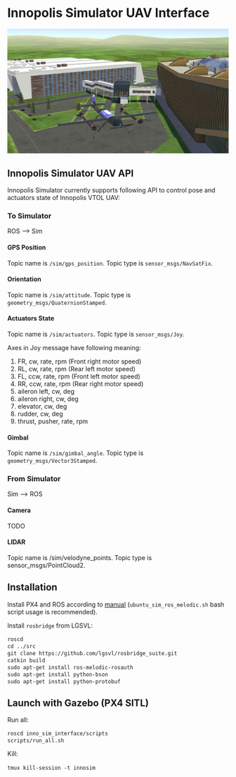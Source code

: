 # Innopolis Simulator UAV Interface

![Sim](img/Sim.jpg)

## Innopolis Simulator UAV API
Innopolis Simulator currently supports following API to control pose and actuators state of Innopolis VTOL UAV:

### To Simulator

ROS --> Sim

#### GPS Position
Topic name is `/sim/gps_position`.
Topic type is `sensor_msgs/NavSatFix`.

#### Orientation
Topic name is `/sim/attitude`.
Topic type is `geometry_msgs/QuaternionStamped`.

#### Actuators State
Topic name is `/sim/actuators`.
Topic type is `sensor_msgs/Joy`.

Axes in Joy message have following meaning:

1. FR, cw, rate, rpm (Front right motor speed)
2. RL, cw, rate, rpm (Rear left motor speed)
3. FL, ccw, rate, rpm (Front left motor speed)
4. RR, ccw, rate, rpm (Rear right motor speed)
5. aileron left, cw, deg
6. aileron right, cw, deg
7. elevator, cw, deg
8. rudder, cw, deg
9. thrust, pusher, rate, rpm

#### Gimbal
Topic name is `/sim/gimbal_angle`.
Topic type is `geometry_msgs/Vector3Stamped`.


### From Simulator

Sim --> ROS

#### Camera

TODO

#### LIDAR

Topic name is /sim/velodyne_points.
Topic type is sensor_msgs/PointCloud2.

## Installation
Install PX4 and ROS according to [manual](https://dev.px4.io/master/en/setup/dev_env_linux_ubuntu.html) (`ubuntu_sim_ros_melodic.sh` bash script usage is recommended).

Install `rosbridge` from LGSVL:

```
roscd
cd ../src
git clone https://github.com/lgsvl/rosbridge_suite.git
catkin build
sudo apt-get install ros-melodic-rosauth
sudo apt-get install python-bson
sudo apt-get install python-protobuf
```



## Launch with Gazebo (PX4 SITL)

Run all:

```
roscd inno_sim_interface/scripts
scripts/run_all.sh
```

Kill:

`tmux kill-session -t innosim`

